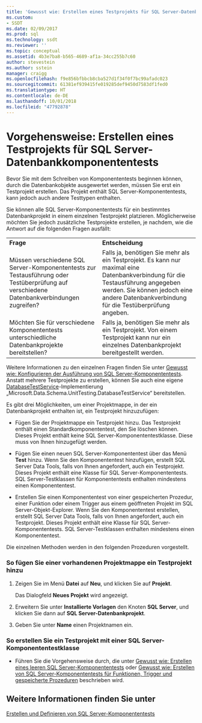 ```yaml
---
title: 'Gewusst wie: Erstellen eines Testprojekts für SQL Server-Datenbankkomponententests | Microsoft-Dokumentation'
ms.custom:
- SSDT
ms.date: 02/09/2017
ms.prod: sql
ms.technology: ssdt
ms.reviewer: ''
ms.topic: conceptual
ms.assetid: 4b3e7ba8-b565-4689-af1a-34cc255b7c60
author: stevestein
ms.author: sstein
manager: craigg
ms.openlocfilehash: f9e856bfbbcb8cba527d1f34f0f7bc99afadc023
ms.sourcegitcommit: 61381ef939415fe019285def9450d7583df1fed0
ms.translationtype: HT
ms.contentlocale: de-DE
ms.lasthandoff: 10/01/2018
ms.locfileid: "47792878"
---
```

# <a name="how-to-create-a-test-project-for-sql-server-database-unit-testing"></a>Vorgehensweise: Erstellen eines Testprojekts für SQL Server-Datenbankkomponententests
Bevor Sie mit dem Schreiben von Komponententests beginnen können, durch die Datenbankobjekte ausgewertet werden, müssen Sie erst ein Testprojekt erstellen. Das Projekt enthält SQL Server-Komponententests, kann jedoch auch andere Testtypen enthalten.  
  
Sie können alle SQL Server-Komponententests für ein bestimmtes Datenbankprojekt in einem einzelnen Testprojekt platzieren. Möglicherweise möchten Sie jedoch zusätzliche Testprojekte erstellen, je nachdem, wie die Antwort auf die folgenden Fragen ausfällt:  
  
|||  
|-|-|  
|**Frage**|**Entscheidung**|  
|Müssen verschiedene SQL Server-Komponententests zur Testausführung oder Testüberprüfung auf verschiedene Datenbankverbindungen zugreifen?|Falls ja, benötigen Sie mehr als ein Testprojekt. Es kann nur maximal eine Datenbankverbindung für die Testausführung angegeben werden. Sie können jedoch eine andere Datenbankverbindung für die Testüberprüfung angeben.|  
|Möchten Sie für verschiedene Komponententests unterschiedliche Datenbankprojekte bereitstellen?|Falls ja, benötigen Sie mehr als ein Testprojekt. Von einem Testprojekt kann nur ein einzelnes Datenbankprojekt bereitgestellt werden.|  
  
Weitere Informationen zu den einzelnen Fragen finden Sie unter [Gewusst wie: Konfigurieren der Ausführung von SQL Server-Komponententests](../ssdt/how-to-configure-sql-server-unit-test-execution.md). Anstatt mehrere Testprojekte zu erstellen, können Sie auch eine eigene [DatabaseTestService](https://msdn.microsoft.com/library/microsoft.data.schema.unittesting.databasetestservice.aspx)-Implementierung „Microsoft.Data.Schema.UnitTesting.DatabaseTestService“ bereitstellen.  
  
Es gibt drei Möglichkeiten, um einer Projektmappe, in der ein Datenbankprojekt enthalten ist, ein Testprojekt hinzuzufügen:  
  
-   Fügen Sie der Projektmappe ein Testprojekt hinzu. Das Testprojekt enthält einen Standardkomponententest, den Sie löschen können. Dieses Projekt enthält keine SQL Server-Komponententestklasse. Diese muss von Ihnen hinzugefügt werden.  
  
-   Fügen Sie einen neuen SQL Server-Komponententest über das Menü **Test** hinzu. Wenn Sie den Komponententest hinzufügen, erstellt SQL Server Data Tools, falls von Ihnen angefordert, auch ein Testprojekt. Dieses Projekt enthält eine Klasse für SQL Server-Komponententests. SQL Server-Testklassen für Komponententests enthalten mindestens einen Komponententest.  
  
-   Erstellen Sie einen Komponententest von einer gespeicherten Prozedur, einer Funktion oder einem Trigger aus einem geöffneten Projekt im SQL Server-Objekt-Explorer. Wenn Sie den Komponententest erstellen, erstellt SQL Server Data Tools, falls von Ihnen angefordert, auch ein Testprojekt. Dieses Projekt enthält eine Klasse für SQL Server-Komponententests. SQL Server-Testklassen enthalten mindestens einen Komponententest.  
  
Die einzelnen Methoden werden in den folgenden Prozeduren vorgestellt.  
  
### <a name="to-add-a-test-project-to-an-existing-solution"></a>So fügen Sie einer vorhandenen Projektmappe ein Testprojekt hinzu  
  
1.  Zeigen Sie im Menü **Datei** auf **Neu**, und klicken Sie auf **Projekt**.  
  
    Das Dialogfeld **Neues Projekt** wird angezeigt.  
  
2.  Erweitern Sie unter **Installierte Vorlagen** den Knoten **SQL Server**, und klicken Sie dann auf **SQL Server-Datenbankprojekt**.  
  
3.  Geben Sie unter **Name** einen Projektnamen ein.  
  
### <a name="to-create-a-test-project-with-a-sql-server-unit-test-class"></a>So erstellen Sie ein Testprojekt mit einer SQL Server-Komponententestklasse  
  
-   Führen Sie die Vorgehensweise durch, die unter [Gewusst wie: Erstellen eines leeren SQL Server-Komponententests](../ssdt/how-to-create-an-empty-sql-server-unit-test.md) oder [Gewusst wie: Erstellen von SQL Server-Komponententests für Funktionen, Trigger und gespeicherte Prozeduren](../ssdt/how-to-create-unit-tests-for-functions-triggers-stored-procedures.md) beschrieben wird.  
  
## <a name="see-also"></a>Weitere Informationen finden Sie unter  
[Erstellen und Definieren von SQL Server-Komponententests](../ssdt/creating-and-defining-sql-server-unit-tests.md)  
  
